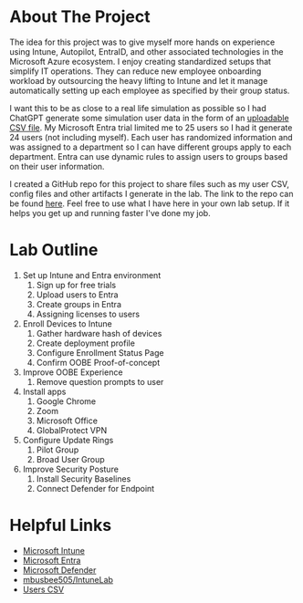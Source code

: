 # About The Project

The idea for this project was to give myself more hands on experience using Intune, Autopilot, EntraID, and other associated technologies in the Microsoft Azure ecosystem. I enjoy creating standardized setups that simplify IT operations. They can reduce new employee onboarding workload by outsourcing the heavy lifting to Intune and let it manage automatically setting up each employee as specified by their group status.

I want this to be as close to a real life simulation as possible so I had ChatGPT generate some simulation user data in the form of an [uploadable CSV file](https://raw.githubusercontent.com/mbusbee505/IntuneLab/refs/heads/main/busbeecorp_user_import.csv). My Microsoft Entra trial limited me to 25 users so I had it generate 24 users (not including myself). Each user has randomized information and was assigned to a department so I can have different groups apply to each department. Entra can use dynamic rules to assign users to groups based on their user information.

I created a GitHub repo for this project to share files such as my user CSV, config files and other artifacts I generate in the lab. The link to the repo can be found [here](https://github.com/mbusbee505/IntuneLab). Feel free to use what I have here in your own lab setup. If it helps you get up and running faster I've done my job.

# Lab Outline

1. Set up Intune and Entra environment
	1. Sign up for free trials
	2. Upload users to Entra
	3. Create groups in Entra
	4. Assigning licenses to users
2. Enroll Devices to Intune
	1. Gather hardware hash of devices
	2. Create deployment profile
	3. Configure Enrollment Status Page
	4. Confirm OOBE Proof-of-concept
3. Improve OOBE Experience
	1. Remove question prompts to user 
4. Install apps
	1. Google Chrome
	2. Zoom
	3. Microsoft Office
	4. GlobalProtect VPN
5. Configure Update Rings
	1. Pilot Group
	2. Broad User Group
6. Improve Security Posture
	1. Install Security Baselines
	2. Connect Defender for Endpoint

# Helpful Links

- [Microsoft Intune](https://entra.microsoft.com/)
- [Microsoft Entra](https://intune.microsoft.com/)
- [Microsoft Defender](https://security.microsoft.com/)
- [mbusbee505/IntuneLab](https://github.com/mbusbee505/IntuneLab)
- [Users CSV](https://raw.githubusercontent.com/mbusbee505/IntuneLab/refs/heads/main/busbeecorp_user_import.csv)
